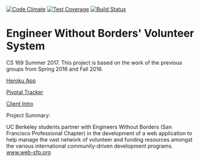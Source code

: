 [![Code Climate](https://codeclimate.com/github/codeclimate/codeclimate/badges/gpa.svg)](https://codeclimate.com/github/codeclimate/codeclimate)
[![Test Coverage](https://codeclimate.com/github/codeclimate/codeclimate/badges/coverage.svg)](https://codeclimate.com/github/codeclimate/codeclimate/coverage)
[![Build Status](https://travis-ci.org/tbrachmann/engineerswithoutborders.svg?branch=master)](https://travis-ci.org/tbrachmann/engineerswithoutborders)

# Engineer Without Borders' Volunteer System

CS 169 Summer 2017.
This project is based on the work of the previous groups from Spring 2016 and Fall 2016.

[Heroku App](https://morning-earth-50247.herokuapp.com/)

[Pivotal Tracker](https://www.pivotaltracker.com/n/projects/2071107)

[Client Intro](https://www.youtube.com/watch?v=vTYoWUjP5xo&feature=youtu.be)

Project Summary:

UC Berkeley students partner with Engineers Without Borders (San Francisco Professional Chapter) in the development of a web application to help manage the vast network of volunteer and funding resources amongst the various international community-driven development programs. www.web-sfp.org
